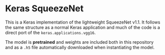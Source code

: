 # Keras SqueezeNet

This is a Keras implementation of the lightweight SqueezeNet v1.1. It follows
the same structure as a normal Keras application and much of the code is a
direct port of the `keras.applications.vgg16`.

The model is **pretrained** and weights are included both in this repository
and as a `.h5` file automatically downloaded when instantiating the model.
